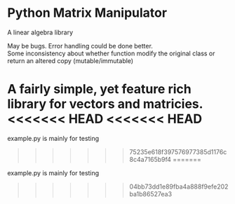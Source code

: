 # Python Matrix Manipulator
A linear algebra library

May be bugs. Error handling could be done better.   
Some inconsistency about whether function modify the original class or return an altered copy (mutable/immutable)

A fairly simple, yet feature rich library for vectors and matricies.
<<<<<<< HEAD
<<<<<<< HEAD
=======

example.py is mainly for testing
>>>>>>> 75235e618f397576977385d1176c8c4a7165b9f4
=======

example.py is mainly for testing
>>>>>>> 04bb73dd1e89fba4a888f9efe202ba1b86527ea3
